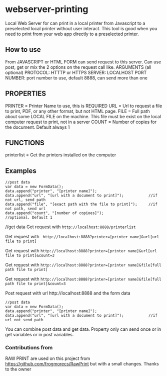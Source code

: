# webserver-printing
Local Web Server for can print in a local printer from Javascript to a preselected local printer without user interact. This tool is good when you need to print from your web app directly to a preselected printer.

## How to use
From JAVASCRIPT or HTML FORM can send request to this server. Can use post, get or mix the 2 options on the request call like.
ARGUMENTS (all optional)
PROTOCOL: HTTTP or HTTPS
SERVER: LOCALHOST
PORT NUMBER: port number to use, default 8888, can send more than one

## PROPERTIES
PRINTER = Printer Name to use, this is REQUIRED
URL = Url to request a file to print, PDF, or any other format, but not HTML page.
FILE = Full path about some LOCAL FILE on the machine. This file must be exist on the local computer request to print, not in a server
COUNT = Number of copies for the document. Default always 1

## FUNCTIONS
printerlist = Get the printers installed on the computer


## Examples
```
//post data
var data = new FormData();
data.append("printer", "[printer name]");
data.append("url", "[url with a document to print]");           //if not url, send path
data.append("file", "[exact path with the file to print]");     //if not path, send url
data.append("count", "[number of copioes]");                    //optional. Default 1
```

//get data
Get request with ```http://localhost:8888/printerlist```

Get request with ``` http://localhost:8888?printer=[printer name]&url[url file to print]```

Get request with ```http://localhost:8888?printer=[printer name]&url[url file to print]&count=3```

Get request with ```http://localhost:8888?printer=[printer name]&file[full path file to print]```

Get request with ```http://localhost:8888?printer=[printer name]&file[full path file to print]&count=3```

Post request with url http://localhost:8888 and the form data

```
//post data
var data = new FormData();
data.append("printer", "[printer name]");
data.append("url", "[url with a document to print]");           //if url not send path
```

You can combine post data and get data. Property only can send once or in get variables or in post variables.

### Contributions from
RAW PRINT are used on this project from https://github.com/frogmorecs/RawPrint but with a small changes. Thanks to the owner

